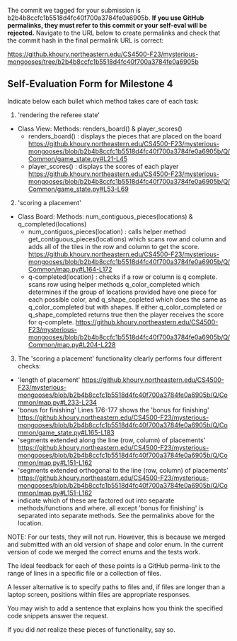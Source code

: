 The commit we tagged for your submission is b2b4b8ccfc1b5518d4fc40f700a3784fe0a6905b.
**If you use GitHub permalinks, they must refer to this commit or your self-eval will be rejected.**
Navigate to the URL below to create permalinks and check that the commit hash in the final permalink URL is correct:

https://github.khoury.northeastern.edu/CS4500-F23/mysterious-mongooses/tree/b2b4b8ccfc1b5518d4fc40f700a3784fe0a6905b

## Self-Evaluation Form for Milestone 4

Indicate below each bullet which method takes care of each task:

1. 'rendering the referee state' 

  - Class View: Methods: renders_board() & player_scores()
      - renders_board() : displays the pieces that are placed on the board
      https://github.khoury.northeastern.edu/CS4500-F23/mysterious-mongooses/blob/b2b4b8ccfc1b5518d4fc40f700a3784fe0a6905b/Q/Common/game_state.py#L21-L45
      - player_scores() : displays the scores of each player
      https://github.khoury.northeastern.edu/CS4500-F23/mysterious-mongooses/blob/b2b4b8ccfc1b5518d4fc40f700a3784fe0a6905b/Q/Common/game_state.py#L53-L69

2. 'scoring a placement' 

  - Class Board: Methods: num_contiguous_pieces(locations) & q_completed(locations)
      - num_contiguos_pieces(location) : calls helper method get_contiguous_pieces(locations) which scans row and column and adds all of the tiles in the row and column to get the score.
      https://github.khoury.northeastern.edu/CS4500-F23/mysterious-mongooses/blob/b2b4b8ccfc1b5518d4fc40f700a3784fe0a6905b/Q/Common/map.py#L164-L172
      - q-completed(location) : checks if a row or column is q complete. scans row using helper methods q_color_completed which determines if the group of locations provided have one piece for each possible color, and q_shape_copleted which does the same as q_color_completed but with shapes. If either q_color_completed or q_shape_completed returns true then the player receives the score for q-complete.
      https://github.khoury.northeastern.edu/CS4500-F23/mysterious-mongooses/blob/b2b4b8ccfc1b5518d4fc40f700a3784fe0a6905b/Q/Common/map.py#L204-L228

3. The 'scoring a placement' functionality clearly performs four different checks: 
  - 'length of placement'
  https://github.khoury.northeastern.edu/CS4500-F23/mysterious-mongooses/blob/b2b4b8ccfc1b5518d4fc40f700a3784fe0a6905b/Q/Common/map.py#L233-L234
  - 'bonus for finishing'
  Lines 176-177 shows the 'bonus for finishing'
  https://github.khoury.northeastern.edu/CS4500-F23/mysterious-mongooses/blob/b2b4b8ccfc1b5518d4fc40f700a3784fe0a6905b/Q/Common/game_state.py#L165-L183
  - 'segments extended along the line (row, column) of placements'
  https://github.khoury.northeastern.edu/CS4500-F23/mysterious-mongooses/blob/b2b4b8ccfc1b5518d4fc40f700a3784fe0a6905b/Q/Common/map.py#L151-L162
  - 'segments extended orthogonal to the line (row, column) of placements'
  https://github.khoury.northeastern.edu/CS4500-F23/mysterious-mongooses/blob/b2b4b8ccfc1b5518d4fc40f700a3784fe0a6905b/Q/Common/map.py#L151-L162
  - indicate which of these are factored out into separate
    methods/functions and where.
  all except 'bonus for finishing' is separated into separate methods. See the permalinks above for the location.

NOTE:
For our tests, they will not run. However, this is because we merged and submitted with an old version of shape and color enum. In the current version of code we merged the correct enums and the tests work.  
   

   
The ideal feedback for each of these points is a GitHub perma-link to
the range of lines in a specific file or a collection of files.

A lesser alternative is to specify paths to files and, if files are
longer than a laptop screen, positions within files are appropriate
responses.

You may wish to add a sentence that explains how you think the
specified code snippets answer the request.

If you did *not* realize these pieces of functionality, say so.